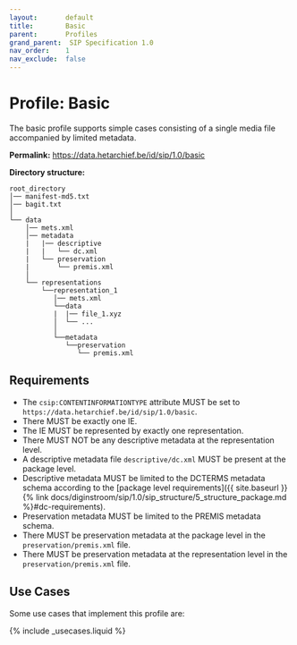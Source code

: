 ```yaml
---
layout:       default
title:        Basic
parent:       Profiles
grand_parent:  SIP Specification 1.0
nav_order:    1
nav_exclude:  false
---
```

# Profile: Basic 

The basic profile supports simple cases consisting of a single media file accompanied by limited metadata.

**Permalink:** <https://data.hetarchief.be/id/sip/1.0/basic>

**Directory structure:**

```plaintext
root_directory
│── manifest-md5.txt
│── bagit.txt
│
└── data
    │── mets.xml
    │── metadata
    |   |── descriptive
    |   |   └── dc.xml
    |   └── preservation
    |       └── premis.xml
    │
    └── representations
        └──representation_1
           │── mets.xml
           └──data
           |  |── file_1.xyz
           │  └── ...
           │
           └──metadata
              └──preservation
                 └── premis.xml
```


## Requirements

- The `csip:CONTENTINFORMATIONTYPE` attribute MUST be set to `https://data.hetarchief.be/id/sip/1.0/basic`.
- There MUST be exactly one IE.
- The IE MUST be represented by exactly one representation.
- There MUST NOT be any descriptive metadata at the representation level.
- A descriptive metadata file `descriptive/dc.xml` MUST be present at the package level.
- Descriptive metadata MUST be limited to the DCTERMS metadata schema according to the [package level requirements]({{ site.baseurl }}{% link docs/diginstroom/sip/1.0/sip_structure/5_structure_package.md %}#dc-requirements).
- Preservation metadata MUST be limited to the PREMIS metadata schema.
- There MUST be preservation metadata at the package level in the `preservation/premis.xml` file.
- There MUST be preservation metadata at the representation level in the `preservation/premis.xml` file.

## Use Cases

Some use cases that implement this profile are:

{% include _usecases.liquid  %}
